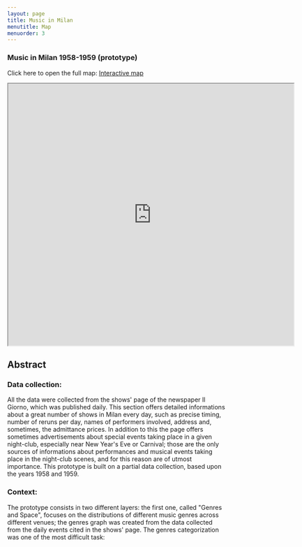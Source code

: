 ```yaml
---
layout: page
title: Music in Milan
menutitle: Map
menuorder: 3
---
```


### Music in Milan 1958-1959 (prototype)

Click here to open the full map: [Interactive map](https://martinnicastro.github.io/Music%20in%20Milan/index.html#13/45.4645/9.1943)

<iframe src="https://martinnicastro.github.io/Music%20in%20Milan/index.html#13/45.4645/9.1943" width="130%" height="600"></iframe>



## Abstract

### Data collection:
All the data were collected from the shows' page of the newspaper Il Giorno, which was published daily. This section offers detailed informations about a great number of shows in Milan every day, such as precise timing, number of reruns per day, names of performers involved, address and, sometimes, the admittance prices. In addition to this the page offers sometimes advertisements about special events taking place in a given night-club, especially near New Year's Eve or Carnival; those are the only sources of informations about performances and musical events taking place in the night-club scenes, and for this reason are of utmost importance. This prototype is built on a partial data collection, based upon the years 1958 and 1959.

### Context:
The prototype consists in two different layers: the first one, called "Genres and Space", focuses on the distributions of different music genres across different venues; the genres graph was created from the data collected from the daily events cited in the shows' page. The genres categorization was one of the most difficult task:

